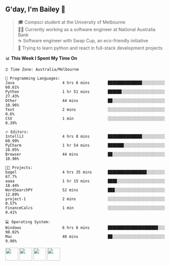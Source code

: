## G'day, I'm Bailey 👋

> 🎓 Compsci student at the University of Melbourne <br>
> 👨‍💻 Currently working as a software engineer at National Australia Bank <br>
> ☕️ Software engineer with Swap Cup, an eco-friendly initiative <br>
> 🌱 Trying to learn python and react in full-stack development projects

<!--START_SECTION:waka-->
📊 **This Week I Spent My Time On** 

```text
⌚︎ Time Zone: Australia/Melbourne

💬 Programming Languages: 
Java                     4 hrs 6 mins        ███████████████░░░░░░░░░░   60.61% 
Python                   1 hr 51 mins        ██████░░░░░░░░░░░░░░░░░░░   27.43% 
Other                    44 mins             ██░░░░░░░░░░░░░░░░░░░░░░░   10.96% 
Text                     2 mins              ░░░░░░░░░░░░░░░░░░░░░░░░░   0.6% 
CSV                      1 min               ░░░░░░░░░░░░░░░░░░░░░░░░░   0.39%

🔥 Editors: 
IntelliJ                 4 hrs 8 mins        ███████████████░░░░░░░░░░   60.99% 
PyCharm                  1 hr 54 mins        ███████░░░░░░░░░░░░░░░░░░   28.05% 
Browser                  44 mins             ██░░░░░░░░░░░░░░░░░░░░░░░   10.96%

🐱‍💻 Projects: 
bagel                    4 hrs 35 mins       █████████████████░░░░░░░░   67.7% 
aaaa                     1 hr 15 mins        ████░░░░░░░░░░░░░░░░░░░░░   18.44% 
WordSearchPY             52 mins             ███░░░░░░░░░░░░░░░░░░░░░░   12.89% 
project-1                2 mins              ░░░░░░░░░░░░░░░░░░░░░░░░░   0.57% 
FinanceCalcs             1 min               ░░░░░░░░░░░░░░░░░░░░░░░░░   0.41%

💻 Operating System: 
Windows                  6 hrs 6 mins        ██████████████████████░░░   90.02% 
Mac                      40 mins             ██░░░░░░░░░░░░░░░░░░░░░░░   9.98%

```


<!--END_SECTION:waka-->

[<img height="40px" src="https://img.icons8.com/ios-filled/2x/linkedin.png">](https://linkedin.com/in/baileybutler1)
[<img height="40px" src="https://img.icons8.com/ios-filled/2x/github.png">](https://github.com/baely)
[<img height="40px" src="https://img.icons8.com/ios-filled/2x/salesforce.png">](https://trailblazer.me/id/baileybutler)
[<img height="40px" src="https://img.icons8.com/ios-filled/2x/instagram.png">](https://instagram.com/bae1y)
